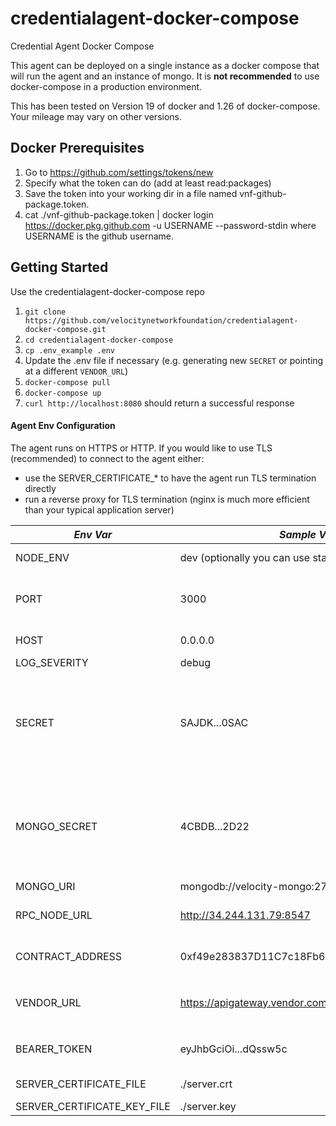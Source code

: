 # credentialagent-docker-compose
Credential Agent Docker Compose

This agent can be deployed on a single instance as a docker compose that will run the agent and an instance of mongo.
It is **not recommended** to use docker-compose in a production environment.

This has been tested on Version 19 of docker and 1.26 of docker-compose. Your mileage may vary on other versions.

## Docker Prerequisites
1. Go to https://github.com/settings/tokens/new
1. Specify what the token can do (add at least read:packages)
1. Save the token into your working dir in a file named vnf-github-package.token.
1. cat ./vnf-github-package.token | docker login https://docker.pkg.github.com -u USERNAME --password-stdin where USERNAME is the github username.

## Getting Started

Use the credentialagent-docker-compose repo 
1. `git clone https://github.com/velocitynetworkfoundation/credentialagent-docker-compose.git`
1. `cd credentialagent-docker-compose`
1. `cp .env_example .env`
1. Update the .env file if necessary (e.g. generating new `SECRET` or pointing at a different `VENDOR_URL`)
1. `docker-compose pull`
1. `docker-compose up`
1. `curl http://localhost:8080` should return a successful response


#### Agent Env Configuration

The agent runs on HTTPS or HTTP. If you would like to use TLS (recommended) to connect to the agent either:

- use the SERVER_CERTIFICATE_\* to have the agent run TLS termination directly
- run a reverse proxy for TLS termination (nginx is much more efficient than your typical application server)

| _Env Var_                   | _Sample Value_                                                             | &nbsp;&nbsp;&nbsp;&nbsp;&nbsp;&nbsp;&nbsp;&nbsp;&nbsp;&nbsp;&nbsp;&nbsp;&nbsp;&nbsp;&nbsp;&nbsp;&nbsp;&nbsp;&nbsp;&nbsp;&nbsp;&nbsp;&nbsp;&nbsp;&nbsp;_description_&nbsp;&nbsp;&nbsp;&nbsp;&nbsp;&nbsp;&nbsp;&nbsp;&nbsp;&nbsp;&nbsp;&nbsp;&nbsp;&nbsp;&nbsp;&nbsp;&nbsp;&nbsp;&nbsp;&nbsp;&nbsp;&nbsp;&nbsp;&nbsp;&nbsp; |
| --------------------------- | -------------------------------------------------------------------------- | ------------------------------------------------------------------------------------------------------------------------------------------------------------------------------------------------------------------------------------------------------------------------------------------------------------------------- |
| NODE_ENV                    | dev (optionally you can use staging or testnet)                            | The node environment variable. (never set development or test)                                                                                                                                                                                                                                                            |
| PORT                        | 3000                                                                       | The port exposed by the docker container for serving requests. Your reverse proxy should handle SSL termination and                                                                                                                                                                                                       |
| HOST                        | 0.0.0.0                                                                    | The host listened to. Typically this does not need to be changed.                                                                                                                                                                                                                                                         |
| LOG_SEVERITY                | debug                                                                       | debug or info                                                                                                                                                                                                                                                                                                             |
| SECRET                      | SAJDK...0SAC                                                               | A unique HS256 key used for signing JWTs for the holder app. Please ensure your key encodes at least 256 bits (64 hex chars). It can be rotated at any time. Use https://www.grc.com/passwords.htm if you don't have a internal procedure for doing this.
| MONGO_SECRET                | 4CBDB...2D22                                                               | A unique HS256 key used for encrypting secret keys. Please ensure your key encodes at least 256 bits (64 hex chars). It can be rotated at any time. Use https://www.grc.com/passwords.htm if you don't have a internal procedure for doing this.
| MONGO_URI                   | mongodb://velocity-mongo:27017/credentialagent | The Mongo db url                                                                                                                                                                                                                                                                                                          |
| RPC_NODE_URL                | http://34.244.131.79:8547                                                  | The blockchain node to connect to. Typically this does not need to be changed.                                                                                                                                                                                                                                            |
| CONTRACT_ADDRESS            | 0xf49e283837D11C7c18Fb6176C29ecc3d2B2b97F9                                 | encoded address for the velocity DID registry contact on testnet. Typically this does not need to be changed.                                                                                                                                                                                                             |
| VENDOR_URL                  | https://apigateway.vendor.com                                              | The base url of the vendor gateway api endpoints. The relative path for generating offers should be `/offers/generate`                                                                                                                                                                                                    |
| BEARER_TOKEN                | eyJhbGciOi...dQssw5c                                                       | (optional) JWT token used to authenticate the agent with the vendor gateway api                                                                                                                                                                                                                                           |
| SERVER_CERTIFICATE_FILE     | ./server.crt                                                               | (optional) The certificate for the agent to run HTTPS                                                                                                                                                                                                                                                                     |
| SERVER_CERTIFICATE_KEY_FILE | ./server.key  
